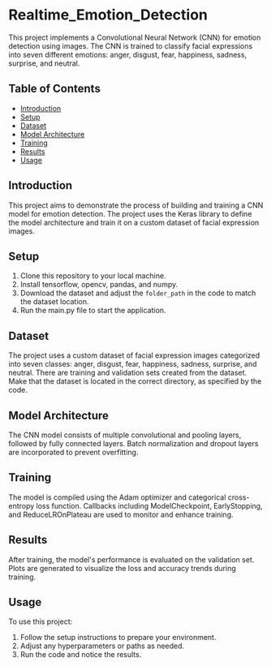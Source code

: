 # Realtime_Emotion_Detection
This project implements a Convolutional Neural Network (CNN) for emotion detection using images. The CNN is trained to classify facial expressions into seven different emotions: anger, disgust, fear, happiness, sadness, surprise, and neutral.


## Table of Contents

- [Introduction](#introduction)
- [Setup](#setup)
- [Dataset](#dataset)
- [Model Architecture](#model-architecture)
- [Training](#training)
- [Results](#results)
- [Usage](#usage)

## Introduction

This project aims to demonstrate the process of building and training a CNN model for emotion detection. The project uses the Keras library to define the model architecture and train it on a custom dataset of facial expression images.

## Setup

1. Clone this repository to your local machine.
2. Install tensorflow, opencv, pandas, and numpy.
3. Download the dataset and adjust the `folder_path` in the code to match the dataset location.
4. Run the main.py file to start the application.

## Dataset

The project uses a custom dataset of facial expression images categorized into seven classes: anger, disgust, fear, happiness, sadness, surprise, and neutral. There are training and validation sets created from the dataset. Make that the dataset is located in the correct directory, as specified by the code.

## Model Architecture

The CNN model consists of multiple convolutional and pooling layers, followed by fully connected layers. Batch normalization and dropout layers are incorporated to prevent overfitting.

## Training

The model is compiled using the Adam optimizer and categorical cross-entropy loss function. Callbacks including ModelCheckpoint, EarlyStopping, and ReduceLROnPlateau are used to monitor and enhance training.

## Results

After training, the model's performance is evaluated on the validation set. Plots are generated to visualize the loss and accuracy trends during training.

## Usage

To use this project:

1. Follow the setup instructions to prepare your environment.
2. Adjust any hyperparameters or paths as needed.
3. Run the code and notice the results.


